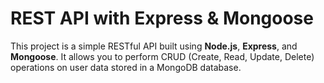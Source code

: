 # REST API with Express & Mongoose

This project is a simple RESTful API built using **Node.js**, **Express**, and **Mongoose**. It allows you to perform CRUD (Create, Read, Update, Delete) operations on user data stored in a MongoDB database.
